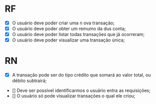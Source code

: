 # RF

- [x] O usuário deve poder criar uma n ova transação;
- [x] O usuário deve poder obter um remumo da dus conta;
- [x] O usuário deve poder listar todas transações que já ocorreram;
- [x] O usuário deve poder visualizar uma transação única;

# RN

- [x] A transação pode ser do tipo crédito que somará ao valor total, ou débito subtrairá;
- [] Deve ser possível identificarmos o usuário entra as requisições;
- [] O usuário só pode visualizar transações o qual ele criou;
